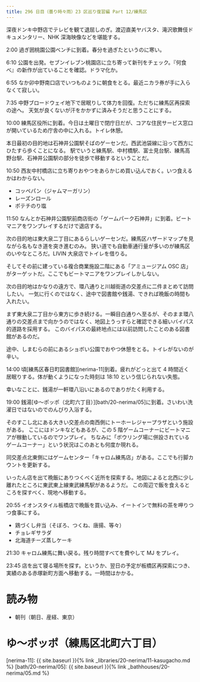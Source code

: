 ```yaml
---
title: 296 日目（曇り時々雨）23 区巡り復習編 Part 12/練馬区
---
```


深夜ドンキ中野店でテレビを観て退屈しのぎ。渡辺直美ヤバスタ、滝沢歌舞伎ドキュメンタリー、NHK 深海映像などを堪能する。

2:00 過ぎ囲桃園公園ベンチに到着。春分を過ぎたというのに寒い。

6:10 公園を出発。セブンイレブン桃園店に立ち寄って新刊をチェック。『何食べ』の新作が出ていることを確認。ドラマ化か。

6:55 なか卯中野南口店でいつものように朝食をとる。最近ニカラ券が手に入らなくて寂しい。

7:35 中野ブロードウェイ地下で居眠りして体力を回復。ただちに練馬区再探索の途へ。
天気が良くないが汗をかかずに済みそうだと思うことにする。

10:00 練馬区役所に到着。今日は土曜日で閉庁日だが、コアな住民サービス窓口が開いているため庁舎の中に入れる。トイレ休憩。

本日最初の目的地は石神井公園駅そばのゲーセンだ。西武池袋線に沿って西方にひたすら歩くことになる。
駅でいうと練馬駅、中村橋駅、富士見台駅、練馬高野台駅、石神井公園駅の部分を徒歩で移動するということだ。

10:50 西友中村橋店に立ち寄りおやつをあらかじめ買い込んでおく。いつ食えるかはわからない。
* コッペパン（ジャムマーガリン）
* レーズンロール
* ポテチのり塩

11:50 なんとか石神井公園駅前商店街の「ゲームパーク石神井」に到着。ビートマニアをワンプレイするだけで退店する。

次の目的地は東大泉二丁目にあるらしいゲーセンだ。練馬区ハザードマップを見ながら名もなき道を突き進むのみ。
狭い道でも自動車通行量が多いのが練馬区のいやなところだ。LIVIN 大泉店でトイレを借りる。

そしてその前に建っている複合商業施設二階にある「アミュージアム OSC 店」がターゲットだ。ここでもビートマニアをワンプレイしかしない。

次の目的地はかなりの遠方で、環八通りと川越街道の交差点に二件まとめて訪問したい。
一気に行くのではなく、途中で図書館や銭湯、できれば晩飯の時間も入れたい。

まず東大泉二丁目から東方に歩き続ける。一瞬目白通りへ至るが、そのまま環八通りの交差点まで向かうのではなく、地図上うっすらと確認できる細いバイパス的道路を採用する。
このバイパスの最終地点には以前訪問したことのある図書館があるのだ。

途中、しまむらの前にあるショボい公園でおやつ休憩をとる。トイレがないのが辛い。

14:00 頃[練馬区春日町図書館][nerima-11]到着。疲れがどっと出て 4 時間近く居眠りする。体が動くようになった時刻は 18:10 という信じられない失態。

幸いなことに、銭湯が一軒環八沿いにあるのでありがたく利用する。

19:00 銭湯[ゆ～ポッポ（北町六丁目）][bath/20-nerima/05]に到着。さいわい洗濯日ではないのでのんびり入浴する。

そのすこし北にある大きい交差点の南西側にトーホーレジャープラザという施設がある。
ここにはドンキなどもあるが、この 5 階ゲームコーナーにビートマニアが稼動しているのでワンプレイ。
ちなみに「ボウリング場に併設されているゲームコーナー」という状況はこのあとも何度か現れる。

同交差点北東側にはゲームセンター「キャロム練馬店」がある。ここでも行脚カウントを更新する。

いったん店を出て晩飯にありつくべく近所を探索する。地図によると北西に少し離れたところに東武東上線東武練馬駅があるようだ。
この周辺で飯を食えるところを探すべく、現地へ移動する。

20:55 イオンスタイル板橋店で晩飯を買い込み、イートインで無料の茶を呷りつつ食事にする。
* 鶏づくし弁当（そぼろ、つくね、唐揚、等々）
* チョレギサラダ
* 北海道チーズ蒸しケーキ

21:30 キャロム練馬に舞い戻る。残り時間すべてを費やして MJ をプレイ。

23:45 店を出て寝る場所を探す。というか、翌日の予定が板橋区再探索につき、実績のある赤塚新町方面へ移動する。一時間はかかる。

# 読み物

* 朝刊（朝日、産経、東京）

# ゆ～ポッポ（練馬区北町六丁目）

[nerima-11]: {{ site.baseurl }}{% link _libraries/20-nerima/11-kasugacho.md %}
[bath/20-nerima/05]: {{ site.baseurl }}{% link _bathhouses/20-nerima/05.md %}
